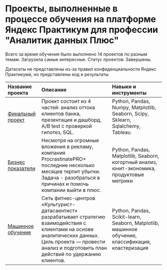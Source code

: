 # Проекты, выполненные в процессе обучения на платформе Яндекс Практикум для профессии "Аналитик данных Плюс"

Всего за время обучения было выполнено 14 проектов по разным темам. Загрузила самые интересные. 
Статус проектов: Завершены.

Датасеты не представлены из-за правил конфиденциальности Яндекс Практикума, но представлены код и результаты


| Название проекта       | Описание               | Навыки и инструменты        |
| :--------------------  | :----------------------|:----------------------------|
| [Финальный проект](https://github.com/Polinanabokina/yandex_projects-/tree/main/final_project) |Проект состоит из 4 частей: анализ оттока клиентов банка, презентация и дашборд, A/B test с проверкой гипотез, SQL. | Python, Pandas, Numpy, Matplotlib, Seaborn, Scipy, Sklearn, Sqlalchemy, Tableau |
| [Бизнес показатели](https://github.com/Polinanabokina/yandex_projects-/tree/main/business_indicators)  | Несмотря на огромные вложения в рекламу, компания ProcrastinatePRO+ последние несколько месяцев терпит убытки. Задача - разобраться в причинах и помочь компании выйти в плюс. | Python, Pandas, Matplotlib, Seaborn, когортный анализ, юнит-экономика, продуктовые метрики|
| [Машинное обучение](https://github.com/Polinanabokina/yandex_projects-/tree/main/machine_learning)  |Сеть фитнес-центров «Культурист-датасаентист» разрабатывает стратегию взаимодействия с клиентами на основе аналитических данных. Цель проекта — провести анализ и подготовить план действий по удержанию клиентов.| Python, Pandas, Scikit-learn, Seaborn, Matplotlib, машинное обучение, классификация, кластеризация|

